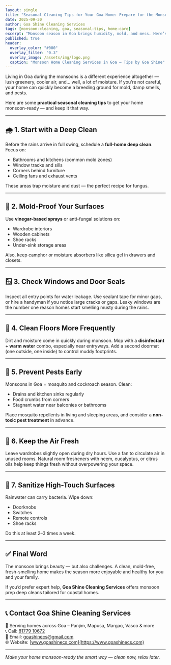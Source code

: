 ```yaml
---
layout: single
title: "Seasonal Cleaning Tips for Your Goa Home: Prepare for the Monsoons"
date: 2025-09-30
author: Goa Shine Cleaning Services
tags: [monsoon-cleaning, goa, seasonal-tips, home-care]
excerpt: "Monsoon season in Goa brings humidity, mold, and mess. Here’s how to prepare your home with effective seasonal cleaning strategies."
published: true
header:
  overlay_color: "#000"
  overlay_filter: "0.3"
  overlay_image: /assets/img/logo.png
  caption: "Monsoon Home Cleaning Services in Goa – Tips by Goa Shine"
---
```


Living in Goa during the monsoons is a different experience altogether — lush greenery, cooler air, and… well, a lot of moisture. If you’re not careful, your home can quickly become a breeding ground for mold, damp smells, and pests.

Here are some **practical seasonal cleaning tips** to get your home monsoon-ready — and keep it that way.

---

## 🌧️ 1. Start with a Deep Clean

Before the rains arrive in full swing, schedule a **full-home deep clean**. Focus on:

- Bathrooms and kitchens (common mold zones)  
- Window tracks and sills  
- Corners behind furniture  
- Ceiling fans and exhaust vents

These areas trap moisture and dust — the perfect recipe for fungus.

---

## 🧼 2. Mold-Proof Your Surfaces

Use **vinegar-based sprays** or anti-fungal solutions on:

- Wardrobe interiors  
- Wooden cabinets  
- Shoe racks  
- Under-sink storage areas

Also, keep camphor or moisture absorbers like silica gel in drawers and closets.

---

## 🪟 3. Check Windows and Door Seals

Inspect all entry points for water leakage. Use sealant tape for minor gaps, or hire a handyman if you notice large cracks or gaps. Leaky windows are the number one reason homes start smelling musty during the rains.

---

## 🧹 4. Clean Floors More Frequently

Dirt and moisture come in quickly during monsoon. Mop with a **disinfectant + warm water** combo, especially near entryways. Add a second doormat (one outside, one inside) to control muddy footprints.

---

## 🦟 5. Prevent Pests Early

Monsoons in Goa = mosquito and cockroach season. Clean:

- Drains and kitchen sinks regularly  
- Food crumbs from corners  
- Stagnant water near balconies or bathrooms

Place mosquito repellents in living and sleeping areas, and consider a **non-toxic pest treatment** in advance.

---

## 👃 6. Keep the Air Fresh

Leave wardrobes slightly open during dry hours. Use a fan to circulate air in unused rooms. Natural room fresheners with neem, eucalyptus, or citrus oils help keep things fresh without overpowering your space.

---

## 🧴 7. Sanitize High-Touch Surfaces

Rainwater can carry bacteria. Wipe down:

- Doorknobs  
- Switches  
- Remote controls  
- Shoe racks

Do this at least 2–3 times a week.

---

## ✅ Final Word

The monsoon brings beauty — but also challenges. A clean, mold-free, fresh-smelling home makes the season more enjoyable and healthy for you and your family.

If you’d prefer expert help, **Goa Shine Cleaning Services** offers monsoon prep deep cleans tailored for coastal homes.

---

## 📞 Contact Goa Shine Cleaning Services

📍 Serving homes across Goa – Panjim, Mapusa, Margao, Vasco & more  
📞 Call: [81779 10672](tel:+918177910672)  
📧 Email: [goashinecs@gmail.com](mailto:goashinecs@gmail.com)  
🌐 Website: [www.goashinecs.com](https://www.goashinecs.com)

---

*Make your home monsoon-ready the smart way — clean now, relax later.*
